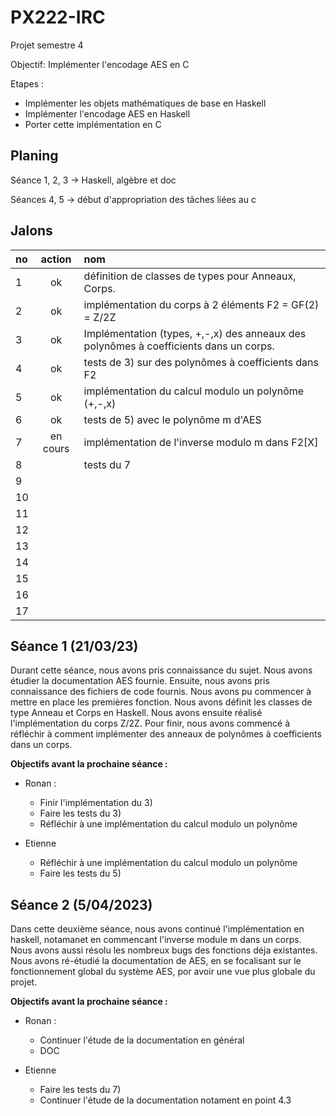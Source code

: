 # PX222-IRC
Projet semestre 4

Objectif: Implémenter l'encodage AES en C

Etapes :
  - Implémenter les objets mathématiques de base en Haskell
  - Implémenter l'encodage AES en Haskell
  - Porter cette implémentation en C
  


## Planing

Séance 1, 2, 3 -> Haskell, algèbre et doc

Séances 4, 5 -> début d'appropriation des tâches liées au c





## Jalons

|no |  action   |                                        nom                                                 |
|:--|:---------:|:-------------------------------------------------------------------------------------------|
| 1 |    ok     |  définition de classes de types pour Anneaux, Corps.                                       |
| 2 |    ok     |  implémentation du corps à 2 éléments F2 = GF(2) = Z/2Z                                    |
| 3 |    ok     |  Implémentation (types, +,-,x) des anneaux des polynômes à coefficients dans un corps.     |
| 4 |    ok     |  tests de 3) sur des polynômes à coefficients dans F2                                      |
| 5 |    ok     |  implémentation du calcul modulo un polynôme (+,-,x)                                       |
| 6 |    ok     |  tests de 5) avec le polynôme m d'AES                                                      |
| 7 | en cours  |  implémentation de l'inverse modulo m dans F2[X]                                           |
| 8 |           |  tests du 7                                                                                     |
| 9 |           |                                                                                            |
| 10|           |                                                                                            |
| 11|           |                                                                                            |
| 12|           |                                                                                            |
| 13|           |                                                                                            |
| 14|           |                                                                                            |
| 15|           |                                                                                            |
| 16|           |                                                                                            |
| 17|           |                                                                                            |



## Séance 1 (21/03/23)

Durant cette séance, nous avons pris connaissance du sujet. Nous avons étudier la documentation AES fournie.
Ensuite, nous avons pris connaissance des fichiers de code fournis. Nous avons pu commencer à mettre en place les premières fonction.
Nous avons définit les classes de type Anneau et Corps en Haskell.
Nous avons ensuite réalisé l'implémentation du corps Z/2Z.
Pour finir, nous avons commencé à réfléchir à comment implémenter des anneaux de polynômes à coefficients dans un corps.

**Objectifs avant la prochaine séance :**
- Ronan :
    - Finir l'implémentation du 3)
    - Faire les tests du 3)
    - Réfléchir à une implémentation du calcul modulo un polynôme
    
- Etienne
    - Réfléchir à une implémentation du calcul modulo un polynôme
    - Faire les tests du 5)


## Séance 2 (5/04/2023)

Dans cette deuxième séance, nous avons continué l'implémentation en haskell, notamanet en commencant l'inverse module m dans un corps.
Nous avons aussi résolu les nombreux bugs des fonctions déja existantes.
Nous avons ré-étudié la documentation de AES, en se focalisant sur le fonctionnement global du système AES, por avoir une vue plus globale du projet.


**Objectifs avant la prochaine séance :**
- Ronan :
    - Continuer l'étude de la documentation en général
    - DOC
    
- Etienne
    - Faire les tests du 7)
    - Continuer l'étude de la documentation notament en point 4.3
